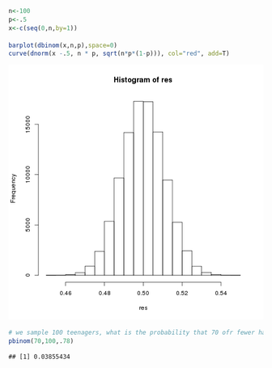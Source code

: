 
```r
n<-100
p<-.5
x<-c(seq(0,n,by=1))

barplot(dbinom(x,n,p),space=0)
curve(dnorm(x -.5, n * p, sqrt(n*p*(1-p))), col="red", add=T)
```

![plot of chunk unnamed-chunk-1](figure/unnamed-chunk-1-1.png) 

```r
# we sample 100 teenagers, what is the probability that 70 ofr fewer have a phone
pbinom(70,100,.78)
```

```
## [1] 0.03855434
```
